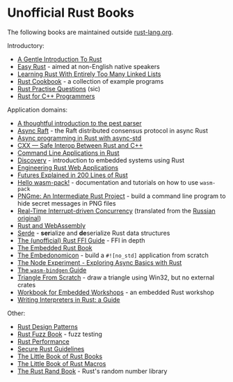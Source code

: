 # Unofficial Rust Books

The following books are maintained outside [rust-lang.org](https://www.rust-lang.org/).

Introductory:
* [A Gentle Introduction To Rust](https://stevedonovan.github.io/rust-gentle-intro/readme.html)
* [Easy Rust](https://dhghomon.github.io/easy_rust/) - aimed at non-English native speakers
* [Learning Rust With Entirely Too Many Linked Lists](https://rust-unofficial.github.io/too-many-lists/)
* [Rust Cookbook](https://rust-lang-nursery.github.io/rust-cookbook/) - a collection of example programs
* [Rust Practise Questions](https://sn99.github.io/rust-practise-questions/) (sic)
* [Rust for C++ Programmers](https://aminb.gitbooks.io/rust-for-c/content/index.html)

Application domains:
* [A thoughtful introduction to the pest parser](https://pest.rs/book/)
* [Async Raft](https://async-raft.github.io/async-raft/) - the Raft distributed consensus protocol in async Rust
* [Async programming in Rust with async-std](https://book.async.rs/introduction.html)
* [CXX — Safe Interop Between Rust and C++](https://cxx.rs)
* [Command Line Applications in Rust](https://rust-cli.github.io/book/index.html)
* [Discovery](https://docs.rust-embedded.org/discovery/) - introduction to embedded systems using Rust
* [Engineering Rust Web Applications](https://erwabook.com/)
* [Futures Explained in 200 Lines of Rust](https://cfsamson.github.io/books-futures-explained/)
* [Hello wasm-pack!](https://rustwasm.github.io/docs/wasm-pack/) - documentation and tutorials on how to use `wasm-pack`
* [PNGme: An Intermediate Rust Project](https://picklenerd.github.io/pngme_book/) - build a command line program to hide secret messages in PNG files
* [Real-Time Interrupt-driven Concurrency](https://rtic.rs/0.5/book/en/preface.html) (translated from the [Russian original](https://rtic.rs/0.5/book/ru/index.html))
* [Rust and WebAssembly](https://rustwasm.github.io/docs/book/)
* [Serde](https://serde.rs/) - **ser**ialize and **de**serialize Rust data structures
* [The (unofficial) Rust FFI Guide](https://michael-f-bryan.github.io/rust-ffi-guide/) - FFI in depth
* [The Embedded Rust Book](https://rust-embedded.github.io/book/)
* [The Embedonomicon](https://docs.rust-embedded.org/embedonomicon/) - build a `#![no_std]` application from scratch
* [The Node Experiment - Exploring Async Basics with Rust](https://cfsamson.github.io/book-exploring-async-basics/)
* [The `wasm-bindgen` Guide](https://rustwasm.github.io/docs/wasm-bindgen/)
* [Triangle From Scratch](https://rust-tutorials.github.io/triangle-from-scratch/) - draw a triangle using Win32, but no external crates
* [Workbook for Embedded Workshops](https://embedded-trainings.ferrous-systems.com/preparations.html) - an embedded Rust workshop
* [Writing Interpreters in Rust: a Guide](https://rust-hosted-langs.github.io/book/introduction.html)

Other:
* [Rust Design Patterns](https://rust-unofficial.github.io/patterns/)
* [Rust Fuzz Book](https://rust-fuzz.github.io/book/) - fuzz testing
* [Rust Performance](https://nnethercote.github.io/perf-book/)
* [Secure Rust Guidelines](https://anssi-fr.github.io/rust-guide/)
* [The Little Book of Rust Books](https://lborb.github.io/book/)
* [The Little Book of Rust Macros](https://veykril.github.io/tlborm/)
* [The Rust Rand Book](https://rust-random.github.io/book/) - Rust's random number library
